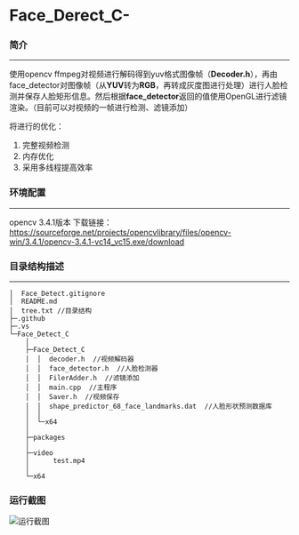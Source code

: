 # Face_Derect_C-

### 简介
***
使用opencv ffmpeg对视频进行解码得到yuv格式图像帧（**Decoder.h**），再由face_detector对图像帧（从**YUV**转为**RGB**，再转成灰度图进行处理）进行人脸检测并保存人脸矩形信息。然后根据**face_detector**返回的值使用OpenGL进行滤镜渲染。（目前可以对视频的一帧进行检测、滤镜添加）

将进行的优化：
1. 完整视频检测
2. 内存优化
3. 采用多线程提高效率

### 环境配置
***
opencv 3.4.1版本
下载链接：<https://sourceforge.net/projects/opencvlibrary/files/opencv-win/3.4.1/opencv-3.4.1-vc14_vc15.exe/download>

### 目录结构描述
***
```
│  Face_Detect.gitignore
│  README.md
│  tree.txt //目录结构
├─.github
├─.vs
└─Face_Detect_C
    │              
    ├─Face_Detect_C
    │  │  decoder.h  //视频解码器
    │  │  face_detector.h  //人脸检测器
    │  │  FilerAdder.h  //滤镜添加
    │  │  main.cpp  //主程序
    │  │  Saver.h  //视频保存
    │  │  shape_predictor_68_face_landmarks.dat  //人脸形状预测数据库
    │  │  
    │  └─x64
    │                  
    ├─packages
    │                          
    ├─video
    │      test.mp4
    │      
    └─x64

```

### 运行截图
![运行截图](./Face_Detect_C/test.png "运行截图")